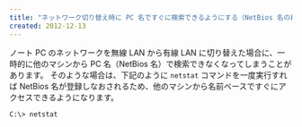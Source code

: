 ```yaml
---
title: "ネットワーク切り替え時に PC 名ですぐに検索できるようにする（NetBios 名の再登録）"
created: 2012-12-13
---
```


ノート PC のネットワークを無線 LAN から有線 LAN に切り替えた場合に、一時的に他のマシンから PC 名（NetBios 名）で検索できなくなってしまうことがあります。
そのような場合は、下記のように `netstat` コマンドを一度実行すれば NetBios 名が登録しなおされるため、他のマシンから名前ベースですぐにアクセスできるようになります。

```
C:\> netstat
```

